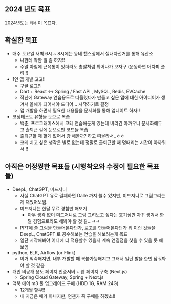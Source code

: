 ## 2024 년도 목표

2024년도는 `회복` 이 목표다. 

## 확실한 목표

- 매주 토요일 새벽 6시 \~ 8시에는 동네 헬스장에서 실내자전거를 통해 유산소
  - 나한테 착한 일 좀 하자!!
  - 주말 아침에 근육통이 있더라도 총알처럼 튀어나가 보자구 (운동하면 어차피 풀려!!)
- 1인 앱 개발 고고!! 
  - 구글 로그인
  - Dart + React ↔ Spring / Fast API , MySQL, Redis, EVCache
  - 작년에 Gateway 연습용도로 떠올렸다가 만들고 싶은 앱에 대한 아이디어가 생겨서 올해가 되어서야 드디어... 시작하기로 결정
  - 앱 개발을 하면서 필요한 내용들을 문서화를 통해 업데이트 하자!!
- 코딩테스트 유형들 눈으로 복습
  - 백준, 프로그래머스에서 코테 연습해둔게 있는데 버리긴 아까우니 문서화해두고 출퇴근 길에 눈으로만 코드들 복습
  - 출퇴근할 때 할게 없어서 걍 해볼까? 하고 떠올라서..ㅎㅎ
  - 코테 치고 싶은 생각은 별로 없는데 정말로 출퇴근할 때 멍때리는 시간이 아까워서 !!



## 아직은 어정쩡한 목표들 (시행착오와 수정이 필요한 목표들)

- DeepL, ChatGPT, 미드저니
  - 사실 ChatGPT 유료 결제하면 Dalle 까지 쓸수 있지만, 미드저니로 그림그리는게 재밌어보임.
  - 미드저니는 한달 무료 경험만 해보기
    - 아무 생각 없이 미드저니로 그림 그려보고 싶다는 호기심만 자꾸 생겨서 한달 경험으로라도 해봐야 할 것 같...ㅋㅋ
  - PPT에 쓸 그림을 만들어본다던가, 로고를 만들어본다던가 뭐 이런 것들을 DeepL, ChatGPT 로 공수해보는 연습을 해보려는게 목표
  - 일단 시작해봐야 어디에 더 적용할수 있을지 계속 연결점을 찾을 수 있을 듯 해보임
- python, ELK, Airflow (or Flink)
  - 이거 익숙해지면, 내부 개발할 때 복붙가능해지고 그래서 일단 발을 한번 담궈봐야 할 것 같음
- 개인 비공개 용도 페이지 인증서버 + 웹 페이지 구축 (Next.js)
  - Spring Cloud Gateway, Spring + Next.js
- 맥북 에어 m3 풀 업그레이드 구매 (HDD 1G, RAM 24G)
  - 12개월 할부!!
  - 내 지금은 때가 아니지만, 언젠가 꼭 구매를 하겠소!!